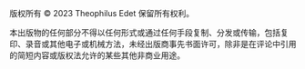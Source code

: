 版权所有 © 2023 Theophilus Edet 保留所有权利。

本出版物的任何部分不得以任何形式或通过任何手段复制、分发或传输，包括复印、录音或其他电子或机械方法，未经出版商事先书面许可，除非是在评论中引用的简短内容或版权法允许的某些其他非商业用途。
